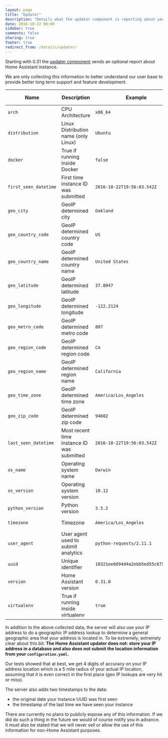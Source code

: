 ```yaml
---
layout: page
title: "Updater"
description: "Details what the updater component is reporting about your Home Assistant instance."
date: 2016-10-22 08:00
sidebar: true
comments: false
sharing: true
footer: true
redirect_from: /details/updater/
---
```


Starting with 0.31 the [updater component](/components/updater/) sends an optional report about Home Assistant instance.

We are only collecting this information to better understand our user base to provide better long term support and feature development.

| Name                  | Description                                | Example                            | Data Source    |
|-----------------------|--------------------------------------------|------------------------------------|----------------|
| `arch`                | CPU Architecture                           | `x86_64`                           | Local Instance |
| `distribution`        | Linux Distribution name (only Linux)       | `Ubuntu`                           | Local Instance |
| `docker`              | True if running inside Docker              | `false`                            | Local Instance |
| `first_seen_datetime` | First time instance ID was submitted       | `2016-10-22T19:56:03.542Z`         | Update Server  |
| `geo_city`            | GeoIP determined city                      | `Oakland`                          | Update Server  |
| `geo_country_code`    | GeoIP determined country code              | `US`                               | Update Server  |
| `geo_country_name`    | GeoIP determined country name              | `United States`                    | Update Server  |
| `geo_latitude`        | GeoIP determined latitude                  | `37.8047`                          | Update Server  |
| `geo_longitude`       | GeoIP determined longitude                 | `-122.2124`                        | Update Server  |
| `geo_metro_code`      | GeoIP determined metro code                | `807`                              | Update Server  |
| `geo_region_code`     | GeoIP determined region code               | `CA`                               | Update Server  |
| `geo_region_name`     | GeoIP determined region name               | `California`                       | Update Server  |
| `geo_time_zone`       | GeoIP determined time zone                 | `America/Los_Angeles`              | Update Server  |
| `geo_zip_code`        | GeoIP determined zip code                  | `94602`                            | Update Server  |
| `last_seen_datetime`  | Most recent time instance ID was submitted | `2016-10-22T19:56:03.542Z`         | Update Server  |
| `os_name`             | Operating system name                      | `Darwin`                           | Local Instance |
| `os_version`          | Operating system version                   | `10.12`                            | Local Instance |
| `python_version`      | Python version                             | `3.5.2`                            | Local Instance |
| `timezone`            | Timezone                                   | `America/Los_Angeles`              | Local Instance |
| `user_agent`          | User agent used to submit analytics        | `python-requests/2.11.1`           | Local Instance |
| `uuid`                | Unique identifier                          | `10321ee6094d4a2ebb5ed55c675d5f5e` | Local Instance |
| `version`             | Home Assistant version                     | `0.31.0`                           | Local Instance |
| `virtualenv`          | True if running inside virtualenv          | `true`                             | Local Instance |

In addition to the above collected data, the server will also use your IP address to do a geographic IP address lookup to determine a general geographic area that your address is located in. To be extremely, extremely clear about this bit: __The Home Assistant updater does not: store your IP address in a database and also does not submit the location information from your `configuration.yaml`.__

Our tests showed that at best, we get 4 digits of accuracy on your IP address location which is a 5 mile radius of your actual IP location, assuming that it is even correct in the first place (geo IP lookups are very hit or miss).

The server also adds two timestamps to the data:

- the original date your instance UUID was first seen
- the timestamp of the last time we have seen your instance

There are currently no plans to publicly expose any of this information. If we did do such a thing in the future we would of course notify you in advance. It must also be stated that we will never sell or allow the use of this information for non-Home Assistant purposes.
